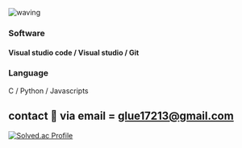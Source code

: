 
![waving](https://capsule-render.vercel.app/api?type=waving&height=200&text=JunseokYun&fontAlign=50&fontAlignY=40&color=gradient)


### Software
#### Visual studio code / Visual studio / Git

### Language
C / Python / Javascripts

## contact 💖 via email = glue17213@gmail.com

[![Solved.ac Profile](http://mazassumnida.wtf/api/v2/generate_badge?boj=wicaduce)](https://solved.ac/wicaduce/)


